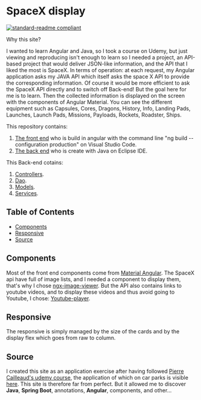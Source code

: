# SpaceX display

[![standard-readme compliant](https://img.shields.io/bundlephobia/:format/:packageName)](https://img.shields.io/github/repo-size/yohannBernard411/spacex-display-app)

Why this site?

  I wanted to learn Angular and Java, so I took a course on Udemy, but just viewing and reproducing isn't enough to learn so I needed a project, an API-based project that would deliver JSON-like information, and the API that I liked the most is SpaceX. In terms of operation: at each request, my Angular application asks my JAVA API which itself asks the space X API to provide the corresponding information. Of course it would be more efficient to ask the SpaceX API directly and to switch off Back-end! But the goal here for me is to learn. Then the collected information is displayed on the screen with the components of Angular Material. You can see the different equipment such as Capsules, Cores, Dragons, History, Info, Landing Pads, Launches, Launch Pads, Missions, Payloads, Rockets, Roadster, Ships.

This repository contains:

1. [The front end](https://github.com/yohannBernard411/spacex-display-app/tree/main/src/main/resources/static) who is build in angular with the command line "ng build --configuration production" on Visual Studio Code.
2. [The back end](https://github.com/yohannBernard411/spacex-display-app/tree/main/src/main/java/com/formation/capsule) who is create with Java on Eclipse IDE.

This Back-end cotains:

1. [Controllers](https://github.com/yohannBernard411/spacex-display-app/tree/main/src/main/java/com/formation/capsule/controllers).
2. [Dao](https://github.com/yohannBernard411/spacex-display-app/tree/main/src/main/java/com/formation/capsule/dao).
2. [Models](https://github.com/yohannBernard411/spacex-display-app/tree/main/src/main/java/com/formation/capsule/models).
2. [Services](https://github.com/yohannBernard411/spacex-display-app/tree/main/src/main/java/com/formation/capsule/services).


## Table of Contents

- [Components](#components)
- [Responsive](#responsive)
- [Source](#source)

## Components

Most of the front end components come from [Material Angular](https://material.angular.io/).
The SpaceX api have full of image lists, and I needed a component to display them, that's why I chose [ngx-image-viewer](https://www.npmjs.com/package/ngx-image-viewer). But the API also contains links to youtube videos, and to display these videos and thus avoid going to Youtube, I chose: [Youtube-player](https://www.npmjs.com/package/@angular/youtube-player).

## Responsive

The responsive is simply managed by the size of the cards and by the display flex which goes from raw to column.

## Source

I created this site as an application exercise after having followed [Pierre Cailleaud's udemy course](https://www.udemy.com/course/votre-premiere-app-web-angular-springboot/), the application of which on car parks is visible [here](https://github.com/yohannBernard411/RochefortParkingApp). This site is therefore far from perfect. But it allowed me to discover **Java**, **Spring Boot**, annotations, **Angular**, components, and other...
